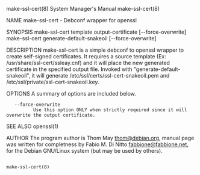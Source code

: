 make-ssl-cert(8)                                              System Manager's Manual                                             make-ssl-cert(8)

NAME
       make-ssl-cert - Debconf wrapper for openssl

SYNOPSIS
       make-ssl-cert template output-certificate [--force-overwrite]
       make-ssl-cert generate-default-snakeoil [--force-overwrite]

DESCRIPTION
       make-ssl-cert  is  a  simple  debconf  to  openssl  wrapper  to  create  self-signed  certificates.   It  requires  a  source template (Ex:
       /usr/share/ssl-cert/ssleay.cnf) and it will place the new generated certificate in the specified output file.
       Invoked with "generate-default-snakeoil", it will generate /etc/ssl/certs/ssl-cert-snakeoil.pem and /etc/ssl/private/ssl-cert-snakeoil.key.

OPTIONS
       A summary of options are included below.

       --force-overwrite
              Use this option ONLY when strictly required since it will overwrite the output certificate.

SEE ALSO
       openssl(1)

AUTHOR
       The program author is Thom May <thom@debian.org>, manual page was written for completness by Fabio M. Di Nitto <fabbione@fabbione.net>, for
       the Debian GNU/Linux system (but may be used by others).

                                                                                                                                  make-ssl-cert(8)
